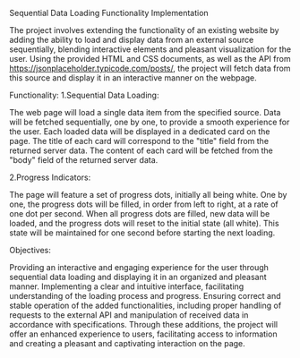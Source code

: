 Sequential Data Loading Functionality Implementation


The project involves extending the functionality of an existing website by adding the ability to load and display data from an external source sequentially, blending interactive elements and pleasant visualization for the user. Using the provided HTML and CSS documents, as well as the API from https://jsonplaceholder.typicode.com/posts/, the project will fetch data from this source and display it in an interactive manner on the webpage.

Functionality:
1.Sequential Data Loading:

The web page will load a single data item from the specified source.
Data will be fetched sequentially, one by one, to provide a smooth experience for the user.
Each loaded data will be displayed in a dedicated card on the page.
The title of each card will correspond to the "title" field from the returned server data.
The content of each card will be fetched from the "body" field of the returned server data.

2.Progress Indicators:

The page will feature a set of progress dots, initially all being white.
One by one, the progress dots will be filled, in order from left to right, at a rate of one dot per second.
When all progress dots are filled, new data will be loaded, and the progress dots will reset to the initial state (all white). This state will be maintained for one second before starting the next loading.


Objectives:

Providing an interactive and engaging experience for the user through sequential data loading and displaying it in an organized and pleasant manner.
Implementing a clear and intuitive interface, facilitating understanding of the loading process and progress.
Ensuring correct and stable operation of the added functionalities, including proper handling of requests to the external API and manipulation of received data in accordance with specifications.
Through these additions, the project will offer an enhanced experience to users, facilitating access to information and creating a pleasant and captivating interaction on the page.
